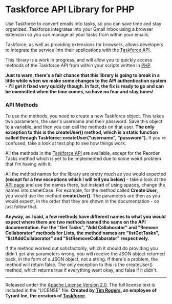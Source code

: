 Taskforce API Library for PHP
=============================

Use Taskforce to convert emails into tasks, so you can save time and stay organized. Taskforce integrates into your Gmail inbox using a browser extension so you can manage all your tasks from within your emails.

Taskforce, as well as providing extensions for browsers, allows developers to integrate the service into their applications with the [Taskforce API](http://www.taskforceapp.com/api). 

This library is a work in progress, and will allow you to quickly access methods of the Taskforce API from within your scripts written in [PHP](http://php.net). 

**Just to warn, there's a fair chance that this library is going to break in a little while when we make some changes to the API authentication system - I'll get it fixed very quickly though. In fact, the fix is ready to go and can be committed when the time comes, so have no fear and stay tunes!**

### API Methods

To use the methods, you need to create a new Taskforce object. This takes two parameters, the user's username and their password. Save this object to a variable, and then you can call the methods on that user. **The only exception to this is the createUser() method, which is a static function called through Taskforce::createUser("username", "password").** If you're confused, take a look at test.php to see how things work.

All the methods in the [Taskforce API](http://www.taskforceapp.com/api) are available, except for the Reorder Tasks method which is yet to be implemented due to some weird problem that I'm having with it.

All the method names for the library are pretty much as you would expected **(except for a few exceptions which I will tell you below)** - take a look at the [API page](http://www.taskforceapp.com/api) and use the names there, but instead of using spaces, change the names into camelCase. For example, for the method called **Create User**, you would use the method **createUser()**. The parameters are then as you would expect, in the order that they are shown in the documentation - so just follow that. 

**Anyway, as I said, a few methods have different names to what you would expect where there are two methods named the same on the API documentation. For the "Get Tasks", "Add Collaborator" and "Remove Collaborator" methods for Lists, the method names are "listGetTasks", "listAddCollaborator" and "listRemoveCollaborator" respectively.**

If the method worked out satisfactorily, which it should do providing you didn't get any parameters wrong, you will receive the JSON object returned back, in the form of a JSON object, not a string. If there's a problem, the method will return false. The only exception to this is the createUser() method, which returns true if everything went okay, and false if it didn't.



---
Released under the [Apache License Version 2.0](http://www.apache.org/licenses/LICENSE-2.0). The full license text is included in the "LICENSE" file. **Created by [Tim Rogers](http://www.twitter.com/timrogers), an employee of Tyrant Inc, the creators of [Taskforce](http://www.taskforceapp.com).**